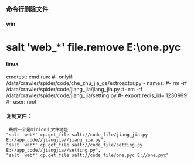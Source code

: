 ### 命令行删除文件

#### win
# salt 'web_*' file.remove E:\\one.pyc

#### linux
cmdtest:
  cmd.run:
    #- onlyif: /data/crawler/spider/code/che_zhu_jia_ge/extroactor.py
    - names:
      #- rm -rf /data/crawler/spider/code/jiang_jia/jiang_jia.py
      #- rm -rf /data/crawler/spider/code/jiang_jia/setting.py
      #- export redis_id='1230999'
    #- user: root


#### 复制文件：
     最后一个是minion上文件地址
    "salt 'web*' cp.get_file salt://code_file/jiang_jia.py E://app_code//jiangjia//jiang_jia.py",
    "salt 'web*' cp.get_file salt://code_file/setting.py E://app_code//jiangjia//setting.py",
    "salt 'web*' cp.get_file salt://code_file/one.pyc E://one.pyc"



